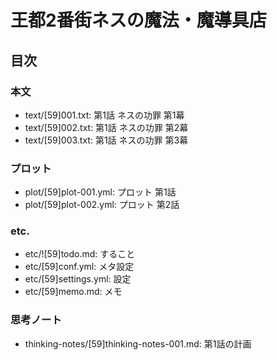 # 王都2番街ネスの魔法・魔導具店
## 目次
### 本文
- text/[59]001.txt: 第1話 ネスの功罪 第1幕
- text/[59]002.txt: 第1話 ネスの功罪 第2幕
- text/[59]003.txt: 第1話 ネスの功罪 第3幕

### プロット
- plot/[59]plot-001.yml: プロット 第1話
- plot/[59]plot-002.yml: プロット 第2話

### etc.
- etc/![59]todo.md:     すること
- etc/[59]conf.yml:     メタ設定
- etc/[59]settings.yml: 設定
- etc/[59]memo.md:      メモ

### 思考ノート
- thinking-notes/[59]thinking-notes-001.md: 第1話の計画
